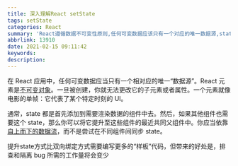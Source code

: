 ```yaml
---
title: 深入理解React setState
tags: setState
categories: React
summary: 'React遵循数据不可变性原则,任何可变数据应该只有一个对应的唯一数据源,state都是...'
abbrlink: 13910
date: 2021-02-15 09:11:42
keywords:
description:
---
```


在 React 应用中，任何可变数据应当只有一个相对应的唯一“数据源”。React 元素是[不可变对象](https://en.wikipedia.org/wiki/Immutable_object)。一旦被创建，你就无法更改它的子元素或者属性。一个元素就像电影的单帧：它代表了某个特定时刻的 UI。

通常，state 都是首先添加到需要渲染数据的组件中去。然后，如果其他组件也需要这个 state，那么你可以将它提升至这些组件的最近共同父组件中。你应当依靠[自上而下的数据流](https://zh-hans.reactjs.org/docs/state-and-lifecycle.html#the-data-flows-down)，而不是尝试在不同组件间同步 state。

提升state方式比双向绑定方式需要编写更多的“样板”代码，但带来的好处是，排查和隔离 bug 所需的工作量将会变少

